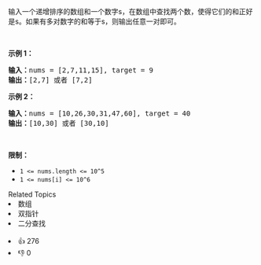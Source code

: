 <p>输入一个递增排序的数组和一个数字s，在数组中查找两个数，使得它们的和正好是s。如果有多对数字的和等于s，则输出任意一对即可。</p>

<p>&nbsp;</p>

<p><strong>示例 1：</strong></p>

<pre><strong>输入：</strong>nums = [2,7,11,15], target = 9
<strong>输出：</strong>[2,7] 或者 [7,2]
</pre>

<p><strong>示例 2：</strong></p>

<pre><strong>输入：</strong>nums = [10,26,30,31,47,60], target = 40
<strong>输出：</strong>[10,30] 或者 [30,10]
</pre>

<p>&nbsp;</p>

<p><strong>限制：</strong></p>

<ul> 
 <li><code>1 &lt;= nums.length &lt;= 10^5</code></li> 
 <li><code>1 &lt;= nums[i]&nbsp;&lt;= 10^6</code></li> 
</ul>

<div><div>Related Topics</div><div><li>数组</li><li>双指针</li><li>二分查找</li></div></div><br><div><li>👍 276</li><li>👎 0</li></div>